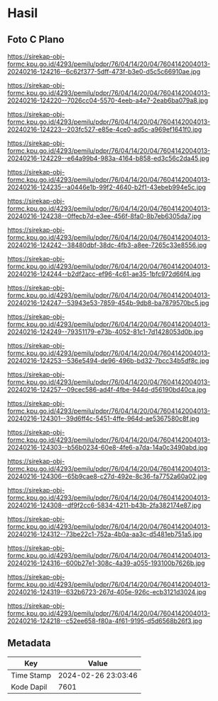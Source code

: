 # Hasil

## Foto C Plano

https://sirekap-obj-formc.kpu.go.id/4293/pemilu/pdpr/76/04/14/20/04/7604142004013-20240216-124216--6c62f377-5dff-473f-b3e0-d5c5c66910ae.jpg

https://sirekap-obj-formc.kpu.go.id/4293/pemilu/pdpr/76/04/14/20/04/7604142004013-20240216-124220--7026cc04-5570-4eeb-a4e7-2eab6ba079a8.jpg

https://sirekap-obj-formc.kpu.go.id/4293/pemilu/pdpr/76/04/14/20/04/7604142004013-20240216-124223--203fc527-e85e-4ce0-ad5c-a969ef1641f0.jpg

https://sirekap-obj-formc.kpu.go.id/4293/pemilu/pdpr/76/04/14/20/04/7604142004013-20240216-124229--e64a99b4-983a-4164-b858-ed3c56c2da45.jpg

https://sirekap-obj-formc.kpu.go.id/4293/pemilu/pdpr/76/04/14/20/04/7604142004013-20240216-124235--a0446e1b-99f2-4640-b2f1-43ebeb994e5c.jpg

https://sirekap-obj-formc.kpu.go.id/4293/pemilu/pdpr/76/04/14/20/04/7604142004013-20240216-124238--0ffecb7d-e3ee-456f-8fa0-8b7eb6305da7.jpg

https://sirekap-obj-formc.kpu.go.id/4293/pemilu/pdpr/76/04/14/20/04/7604142004013-20240216-124242--38480dbf-38dc-4fb3-a8ee-7265c33e8556.jpg

https://sirekap-obj-formc.kpu.go.id/4293/pemilu/pdpr/76/04/14/20/04/7604142004013-20240216-124244--b2df2acc-ef96-4c61-ae35-1bfc972d66f4.jpg

https://sirekap-obj-formc.kpu.go.id/4293/pemilu/pdpr/76/04/14/20/04/7604142004013-20240216-124247--53943e53-7859-454b-9db8-ba7879570bc5.jpg

https://sirekap-obj-formc.kpu.go.id/4293/pemilu/pdpr/76/04/14/20/04/7604142004013-20240216-124249--79351179-e73b-4052-81c1-7d1428053d0b.jpg

https://sirekap-obj-formc.kpu.go.id/4293/pemilu/pdpr/76/04/14/20/04/7604142004013-20240216-124253--536e5494-de96-496b-bd32-7bcc34b5df8c.jpg

https://sirekap-obj-formc.kpu.go.id/4293/pemilu/pdpr/76/04/14/20/04/7604142004013-20240216-124257--09cec586-ad4f-4fbe-944d-d56190bd40ca.jpg

https://sirekap-obj-formc.kpu.go.id/4293/pemilu/pdpr/76/04/14/20/04/7604142004013-20240216-124301--39d6ff4c-5451-4ffe-964d-ae5367580c8f.jpg

https://sirekap-obj-formc.kpu.go.id/4293/pemilu/pdpr/76/04/14/20/04/7604142004013-20240216-124303--b56b0234-60e8-4fe6-a7da-14a0c3490abd.jpg

https://sirekap-obj-formc.kpu.go.id/4293/pemilu/pdpr/76/04/14/20/04/7604142004013-20240216-124306--65b9cae8-c27d-492e-8c36-fa7752a60a02.jpg

https://sirekap-obj-formc.kpu.go.id/4293/pemilu/pdpr/76/04/14/20/04/7604142004013-20240216-124308--df9f2cc6-5834-4211-b43b-2fa382174e87.jpg

https://sirekap-obj-formc.kpu.go.id/4293/pemilu/pdpr/76/04/14/20/04/7604142004013-20240216-124312--73be22c1-752a-4b0a-aa3c-d5481eb751a5.jpg

https://sirekap-obj-formc.kpu.go.id/4293/pemilu/pdpr/76/04/14/20/04/7604142004013-20240216-124316--600b27e1-308c-4a39-a055-193100b7626b.jpg

https://sirekap-obj-formc.kpu.go.id/4293/pemilu/pdpr/76/04/14/20/04/7604142004013-20240216-124319--632b6723-267d-405e-926c-ecb3121d3024.jpg

https://sirekap-obj-formc.kpu.go.id/4293/pemilu/pdpr/76/04/14/20/04/7604142004013-20240216-124218--c52ee658-f80a-4f61-9195-d5d6568b26f3.jpg


## Metadata

| Key        | Value               |
| ---------- | ------------------- |
| Time Stamp | 2024-02-26 23:03:46 |
| Kode Dapil | 7601                |



